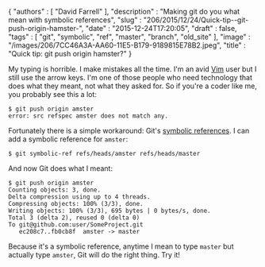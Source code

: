 {
   "authors" : [
      "David Farrell"
   ],
   "description" : "Making git do you what mean with symbolic references",
   "slug" : "206/2015/12/24/Quick-tip--git-push-origin-hamster-",
   "date" : "2015-12-24T17:20:05",
   "draft" : false,
   "tags" : [
      "git",
      "symbolic",
      "ref",
      "master",
      "branch",
      "old_site"
   ],
   "image" : "/images/206/7CC46A3A-AA60-11E5-B179-9189815E78B2.jpeg",
   "title" : "Quick tip: git push origin hamster?"
}

My typing is horrible. I make mistakes all the time. I'm an avid [Vim](http://www.vim.org/) user but I still use the arrow keys. I'm one of those people who need technology that does what they meant, not what they asked for. So if you're a coder like me, you probably see this a lot:

``` prettyprint
$ git push origin amster
error: src refspec amster does not match any.
```

Fortunately there is a simple workaround: Git's [symbolic references](https://git-scm.com/docs/git-symbolic-ref). I can add a symbolic reference for `amster`:

``` prettyprint
$ git symbolic-ref refs/heads/amster refs/heads/master
```

And now Git does what I meant:

``` prettyprint
$ git push origin amster
Counting objects: 3, done.
Delta compression using up to 4 threads.
Compressing objects: 100% (3/3), done.
Writing objects: 100% (3/3), 695 bytes | 0 bytes/s, done.
Total 3 (delta 2), reused 0 (delta 0)
To git@github.com:user/SomeProject.git
   ec208c7..fb0cb8f  amster -> master
```

Because it's a symbolic reference, anytime I mean to type `master` but actually type `amster`, Git will do the right thing. Try it!

